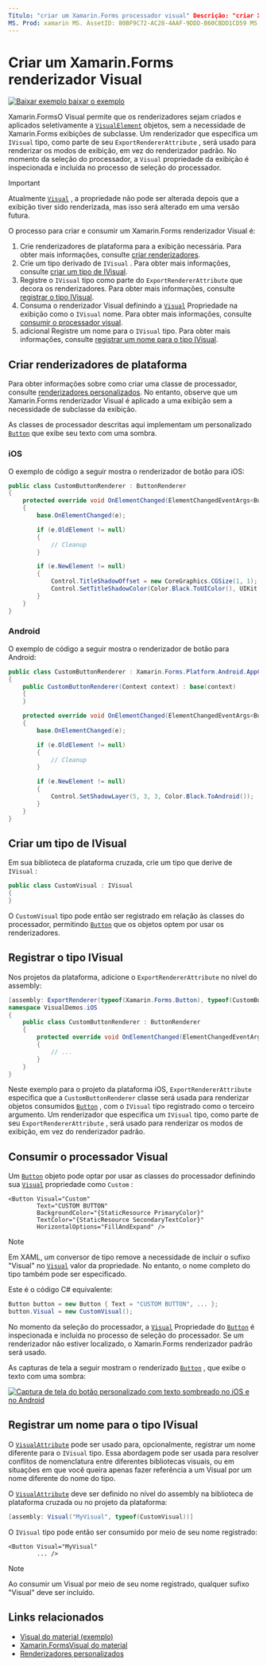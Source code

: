 ```yaml
---
Título: "criar um Xamarin.Forms processador visual" Descrição: "criar Xamarin.Forms visuais para serem aplicados seletivamente a objetos visualelement, sem precisar de Xamarin.Forms exibições de subclasse".
MS. Prod: xamarin MS. AssetID: 80BF9C72-AC28-4AAF-9DDD-B60CBDD1CD59 MS. Technology: xamarin-Forms autor: davidbritch MS. Author: dabritch MS. Date: 03/12/2019 no-loc: [ Xamarin.Forms , Xamarin.Essentials ]
---
```


# <a name="create-a-xamarinforms-visual-renderer"></a>Criar um Xamarin.Forms renderizador Visual

[![Baixar exemplo ](~/media/shared/download.png) baixar o exemplo](https://docs.microsoft.com/samples/xamarin/xamarin-forms-samples/userinterface-visualdemos)

Xamarin.FormsO Visual permite que os renderizadores sejam criados e aplicados seletivamente a [`VisualElement`](xref:Xamarin.Forms.VisualElement) objetos, sem a necessidade de Xamarin.Forms exibições de subclasse. Um renderizador que especifica um `IVisual` tipo, como parte de seu `ExportRendererAttribute` , será usado para renderizar os modos de exibição, em vez do renderizador padrão. No momento da seleção do processador, a `Visual` propriedade da exibição é inspecionada e incluída no processo de seleção do processador.

> [!IMPORTANT]
> Atualmente [`Visual`](xref:Xamarin.Forms.VisualElement.Visual) , a propriedade não pode ser alterada depois que a exibição tiver sido renderizada, mas isso será alterado em uma versão futura.

O processo para criar e consumir um Xamarin.Forms renderizador Visual é:

1. Crie renderizadores de plataforma para a exibição necessária. Para obter mais informações, consulte [criar renderizadores](#create-platform-renderers).
1. Crie um tipo derivado de `IVisual` . Para obter mais informações, consulte [criar um tipo de IVisual](#create-an-ivisual-type).
1. Registre o `IVisual` tipo como parte do `ExportRendererAttribute` que decora os renderizadores. Para obter mais informações, consulte [registrar o tipo IVisual](#register-the-ivisual-type).
1. Consuma o renderizador Visual definindo a [`Visual`](xref:Xamarin.Forms.VisualElement.Visual) Propriedade na exibição como o `IVisual` nome. Para obter mais informações, consulte [consumir o processador visual](#consume-the-visual-renderer).
1. adicional Registre um nome para o `IVisual` tipo. Para obter mais informações, consulte [registrar um nome para o tipo IVisual](#register-a-name-for-the-ivisual-type).

## <a name="create-platform-renderers"></a>Criar renderizadores de plataforma

Para obter informações sobre como criar uma classe de processador, consulte [renderizadores personalizados](~/xamarin-forms/app-fundamentals/custom-renderer/index.md). No entanto, observe que um Xamarin.Forms renderizador Visual é aplicado a uma exibição sem a necessidade de subclasse da exibição.

As classes de processador descritas aqui implementam um personalizado [`Button`](xref:Xamarin.Forms.Button) que exibe seu texto com uma sombra.

### <a name="ios"></a>iOS

O exemplo de código a seguir mostra o renderizador de botão para iOS:

```csharp
public class CustomButtonRenderer : ButtonRenderer
{
    protected override void OnElementChanged(ElementChangedEventArgs<Button> e)
    {
        base.OnElementChanged(e);

        if (e.OldElement != null)
        {
            // Cleanup
        }

        if (e.NewElement != null)
        {
            Control.TitleShadowOffset = new CoreGraphics.CGSize(1, 1);
            Control.SetTitleShadowColor(Color.Black.ToUIColor(), UIKit.UIControlState.Normal);
        }
    }
}
```

### <a name="android"></a>Android

O exemplo de código a seguir mostra o renderizador de botão para Android:

```csharp
public class CustomButtonRenderer : Xamarin.Forms.Platform.Android.AppCompat.ButtonRenderer
{
    public CustomButtonRenderer(Context context) : base(context)
    {
    }

    protected override void OnElementChanged(ElementChangedEventArgs<Button> e)
    {
        base.OnElementChanged(e);

        if (e.OldElement != null)
        {
            // Cleanup
        }

        if (e.NewElement != null)
        {
            Control.SetShadowLayer(5, 3, 3, Color.Black.ToAndroid());
        }
    }
}
```

## <a name="create-an-ivisual-type"></a>Criar um tipo de IVisual

Em sua biblioteca de plataforma cruzada, crie um tipo que derive de `IVisual` :

```csharp
public class CustomVisual : IVisual
{
}
```

O `CustomVisual` tipo pode então ser registrado em relação às classes do processador, permitindo [`Button`](xref:Xamarin.Forms.Button) que os objetos optem por usar os renderizadores.

## <a name="register-the-ivisual-type"></a>Registrar o tipo IVisual

Nos projetos da plataforma, adicione o `ExportRendererAttribute` no nível do assembly:

```csharp
[assembly: ExportRenderer(typeof(Xamarin.Forms.Button), typeof(CustomButtonRenderer), new[] { typeof(CustomVisual) })]
namespace VisualDemos.iOS
{
    public class CustomButtonRenderer : ButtonRenderer
    {
        protected override void OnElementChanged(ElementChangedEventArgs<Button> e)
        {
            // ...
        }
    }
}
```

Neste exemplo para o projeto da plataforma iOS, `ExportRendererAttribute` especifica que a `CustomButtonRenderer` classe será usada para renderizar objetos consumidos [`Button`](xref:Xamarin.Forms.Button) , com o `IVisual` tipo registrado como o terceiro argumento. Um renderizador que especifica um `IVisual` tipo, como parte de seu `ExportRendererAttribute` , será usado para renderizar os modos de exibição, em vez do renderizador padrão.

## <a name="consume-the-visual-renderer"></a>Consumir o processador Visual

Um [`Button`](xref:Xamarin.Forms.Button) objeto pode optar por usar as classes do processador definindo sua [`Visual`](xref:Xamarin.Forms.VisualElement.Visual) propriedade como `Custom` :

```xaml
<Button Visual="Custom"
        Text="CUSTOM BUTTON"
        BackgroundColor="{StaticResource PrimaryColor}"
        TextColor="{StaticResource SecondaryTextColor}"
        HorizontalOptions="FillAndExpand" />
```

> [!NOTE]
> Em XAML, um conversor de tipo remove a necessidade de incluir o sufixo "Visual" no [`Visual`](xref:Xamarin.Forms.VisualElement.Visual) valor da propriedade. No entanto, o nome completo do tipo também pode ser especificado.

Este é o código C# equivalente:

```csharp
Button button = new Button { Text = "CUSTOM BUTTON", ... };
button.Visual = new CustomVisual();
```

No momento da seleção do processador, a [`Visual`](xref:Xamarin.Forms.VisualElement.Visual) Propriedade do [`Button`](xref:Xamarin.Forms.Button) é inspecionada e incluída no processo de seleção do processador. Se um renderizador não estiver localizado, o Xamarin.Forms renderizador padrão será usado.

As capturas de tela a seguir mostram o renderizado [`Button`](xref:Xamarin.Forms.Button) , que exibe o texto com uma sombra:

[![Captura de tela do botão personalizado com texto sombreado no iOS e no Android](material-visual-images/custom-button.png "Botão com texto de sombra")](material-visual-images/custom-button-large.png#lightbox)

## <a name="register-a-name-for-the-ivisual-type"></a>Registrar um nome para o tipo IVisual

O [`VisualAttribute`](xref:Xamarin.Forms.VisualAttribute) pode ser usado para, opcionalmente, registrar um nome diferente para o `IVisual` tipo. Essa abordagem pode ser usada para resolver conflitos de nomenclatura entre diferentes bibliotecas visuais, ou em situações em que você queira apenas fazer referência a um Visual por um nome diferente do nome do tipo.

O [`VisualAttribute`](xref:Xamarin.Forms.VisualAttribute) deve ser definido no nível do assembly na biblioteca de plataforma cruzada ou no projeto da plataforma:

```csharp
[assembly: Visual("MyVisual", typeof(CustomVisual))]
```

O `IVisual` tipo pode então ser consumido por meio de seu nome registrado:

```xaml
<Button Visual="MyVisual"
        ... />
```

> [!NOTE]
> Ao consumir um Visual por meio de seu nome registrado, qualquer sufixo "Visual" deve ser incluído.

## <a name="related-links"></a>Links relacionados

- [Visual do material (exemplo)](https://docs.microsoft.com/samples/xamarin/xamarin-forms-samples/userinterface-visualdemos)
- [Xamarin.FormsVisual do material](material-visual.md)
- [Renderizadores personalizados](~/xamarin-forms/app-fundamentals/custom-renderer/index.md)
